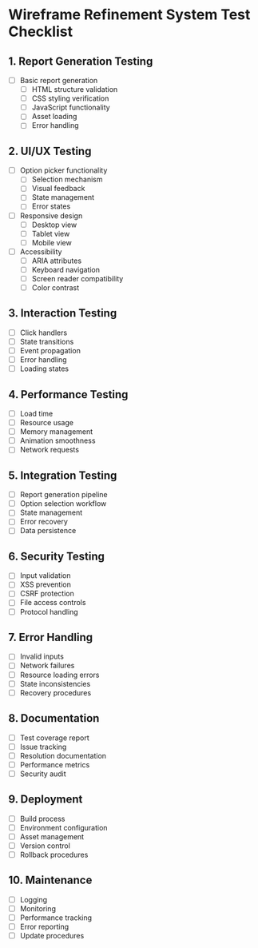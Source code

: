 # Wireframe Refinement System Test Checklist

## 1. Report Generation Testing
- [ ] Basic report generation
  - [ ] HTML structure validation
  - [ ] CSS styling verification
  - [ ] JavaScript functionality
  - [ ] Asset loading
  - [ ] Error handling

## 2. UI/UX Testing
- [ ] Option picker functionality
  - [ ] Selection mechanism
  - [ ] Visual feedback
  - [ ] State management
  - [ ] Error states
- [ ] Responsive design
  - [ ] Desktop view
  - [ ] Tablet view
  - [ ] Mobile view
- [ ] Accessibility
  - [ ] ARIA attributes
  - [ ] Keyboard navigation
  - [ ] Screen reader compatibility
  - [ ] Color contrast

## 3. Interaction Testing
- [ ] Click handlers
- [ ] State transitions
- [ ] Event propagation
- [ ] Error handling
- [ ] Loading states

## 4. Performance Testing
- [ ] Load time
- [ ] Resource usage
- [ ] Memory management
- [ ] Animation smoothness
- [ ] Network requests

## 5. Integration Testing
- [ ] Report generation pipeline
- [ ] Option selection workflow
- [ ] State management
- [ ] Error recovery
- [ ] Data persistence

## 6. Security Testing
- [ ] Input validation
- [ ] XSS prevention
- [ ] CSRF protection
- [ ] File access controls
- [ ] Protocol handling

## 7. Error Handling
- [ ] Invalid inputs
- [ ] Network failures
- [ ] Resource loading errors
- [ ] State inconsistencies
- [ ] Recovery procedures

## 8. Documentation
- [ ] Test coverage report
- [ ] Issue tracking
- [ ] Resolution documentation
- [ ] Performance metrics
- [ ] Security audit

## 9. Deployment
- [ ] Build process
- [ ] Environment configuration
- [ ] Asset management
- [ ] Version control
- [ ] Rollback procedures

## 10. Maintenance
- [ ] Logging
- [ ] Monitoring
- [ ] Performance tracking
- [ ] Error reporting
- [ ] Update procedures
